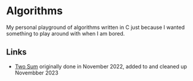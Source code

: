 # Algorithms
My personal playground of algorithms written in C just because I wanted something to play around with when I am bored.

## Links

* [Two Sum](TwoSum) originally done in November 2022, added to and cleaned up Novembber 2023
